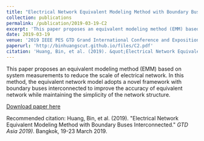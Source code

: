 ```yaml
---
title: "Electrical Network Equivalent Modeling Method with Boundary Buses Interconnected"
collection: publications
permalink: /publication/2019-03-19-C2
excerpt: 'This paper proposes an equivalent modeling method (EMM) based on system measurements to reduce the scale of electrical network. In this method, the equivalent network model adopts a novel framework with boundary buses interconnected to improve the accuracy of equivalent network while maintaining the simplicity of the network structure. '
date: 2019-03-19
venue: '2019 IEEE PES GTD Grand International Conference and Exposition Asia (GTD Asia)'
paperurl: 'http://binhuangscut.github.io/files/C2.pdf'
citation: 'Huang, Bin, et al. (2019). &quot;Electrical Network Equivalent Modeling Method with Boundary Buses Interconnected.&quot; <i>GTD Asia 2019)</i>. Bangkok, 19-23 March 2019.'
---
```

This paper proposes an equivalent modeling method (EMM) based on system measurements to reduce the scale of electrical network. In this method, the equivalent network model adopts a novel framework with boundary buses interconnected to improve the accuracy of equivalent network while maintaining the simplicity of the network structure. 

[Download paper here](http://binhuangscut.github.io/files/C2.pdf)

Recommended citation: Huang, Bin, et al. (2019). "Electrical Network Equivalent Modeling Method with Boundary Buses Interconnected." <i>GTD Asia 2019)</i>. Bangkok, 19-23 March 2019.